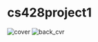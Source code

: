 # cs428project1

![cover](https://user-images.githubusercontent.com/35465848/64902432-c87da400-d66c-11e9-992f-91e57dec9342.jpg)
![back_cvr](https://user-images.githubusercontent.com/35465848/64902435-e0552800-d66c-11e9-9e2c-815806224df0.png)
